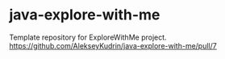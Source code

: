 # java-explore-with-me
Template repository for ExploreWithMe project.
https://github.com/AlekseyKudrin/java-explore-with-me/pull/7
